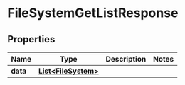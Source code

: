 

# FileSystemGetListResponse


## Properties

| Name | Type | Description | Notes |
|------------ | ------------- | ------------- | -------------|
|**data** | [**List&lt;FileSystem&gt;**](FileSystem.md) |  |  |



